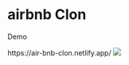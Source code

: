 
<h1>airbnb Clon</h1>
<p>Demo</p> 
https://air-bnb-clon.netlify.app/
<img src='https://user-images.githubusercontent.com/108156933/187814241-75a1dead-a549-4bf3-8b48-5b0d0207da97.png'/>

